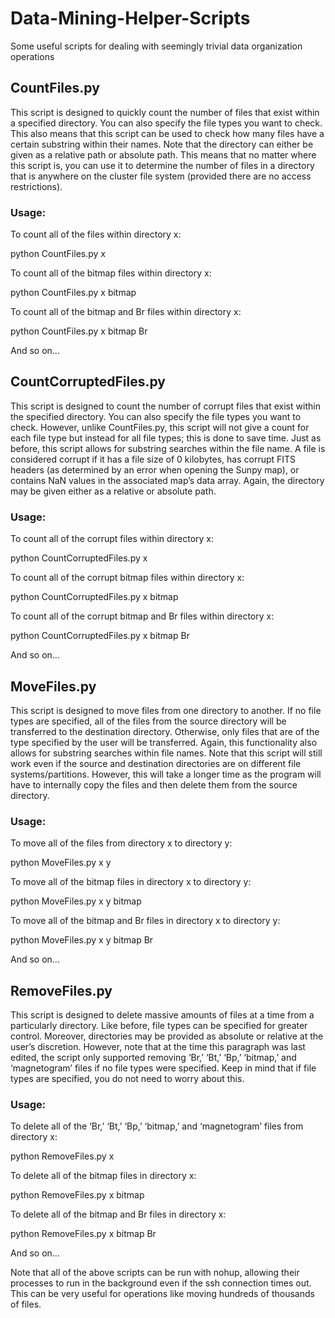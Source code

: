 # Data-Mining-Helper-Scripts
Some useful scripts for dealing with seemingly trivial data organization operations


## CountFiles.py

This script is designed to quickly count the number of files that exist within a specified directory. You can also specify the file types you want to check. This also means that this script can be used to check how many files have a certain substring within their names. Note that the directory can either be given as a relative path or absolute path. This means that no matter where this script is, you can use it to determine the number of files in a directory that is anywhere on the cluster file system (provided there are no access restrictions). 

### Usage:

To count all of the files within directory x:

python CountFiles.py x

To count all of the bitmap files within directory x:

python CountFiles.py x bitmap

To count all of the bitmap and Br files within directory x:

python CountFiles.py x bitmap Br

And so on...


## CountCorruptedFiles.py

This script is designed to count the number of corrupt files that exist within the specified directory. You can also specify the file types you want to check. However, unlike CountFiles.py, this script will not give a count for each file type but instead for all file types; this is done to save time. Just as before, this script allows for substring searches within the file name. A file is considered corrupt if it has a file size of 0 kilobytes, has corrupt FITS headers (as determined by an error when opening the Sunpy map), or contains NaN values in the associated map’s data array. Again, the directory may be given either as a relative or absolute path.

### Usage:

To count all of the corrupt files within directory x:

python CountCorruptedFiles.py x

To count all of the corrupt bitmap files within directory x:

python CountCorruptedFiles.py x bitmap

To count all of the corrupt bitmap and Br files within directory x:

python CountCorruptedFiles.py x bitmap Br

And so on...


## MoveFiles.py

This script is designed to move files from one directory to another. If no file types are specified, all of the files from the source directory will be transferred to the destination directory. Otherwise, only files that are of the type specified by the user will be transferred. Again, this functionality also allows for substring searches within file names. Note that this script will still work even if the source and destination directories are on different file systems/partitions. However, this will take a longer time as the program will have to internally copy the files and then delete them from the source directory.

### Usage:

To move all of the files from directory x to directory y:

python MoveFiles.py x y

To move all of the bitmap files in directory x to directory y:

python MoveFiles.py x y bitmap

To move all of the bitmap and Br files in directory x to directory y:

python MoveFiles.py x y bitmap Br

And so on...


## RemoveFiles.py

This script is designed to delete massive amounts of files at a time from a particularly directory. Like before, file types can be specified for greater control. Moreover, directories may be provided as absolute or relative at the user’s discretion. However, note that at the time this paragraph was last edited, the script only supported removing ‘Br,’ ‘Bt,’ ‘Bp,’ ‘bitmap,’ and ‘magnetogram’ files if no file types were specified. Keep in mind that if file types are specified, you do not need to worry about this.

### Usage:

To delete all of the ‘Br,’ ‘Bt,’ ‘Bp,’ ‘bitmap,’ and ‘magnetogram’ files from directory x:

python RemoveFiles.py x

To delete all of the bitmap files in directory x:

python RemoveFiles.py x bitmap

To delete all of the bitmap and Br files in directory x:

python RemoveFiles.py x bitmap Br

And so on...


Note that all of the above scripts can be run with nohup, allowing their processes to run in the background even if the ssh connection times out. This can be very useful for operations like moving hundreds of thousands of files.
